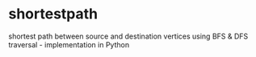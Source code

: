 # shortestpath
shortest path between source and destination vertices using BFS &amp; DFS traversal - implementation in Python
